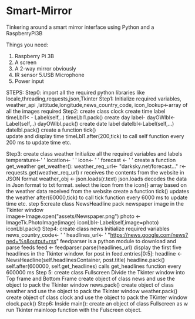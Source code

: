 # Smart-Mirror
Tinkering around a smart mirror interface using Python and a RaspberryPi3B


Things you need:
1. Raspberry Pi 3B
2. A screen
3. A 2-way mirror obviously
4. IR sensor
5.USB Microphone
6. Power input


STEPS:
Step0: import all the required python libraries like locale,threading,requests,json,Tkinter
Step1: Initialize required variables, weather_api ,lattitude,longitude,news_country_code,
	icon_lookup<-array of all the images required
Step2: create class clock
	create time label  
	timeLbl1< - Label(self,..)
	timeLbl1.pack()
	create day  label-  dayOWlbl<- Label(self,..)
	dayOWlbl.pack()
	create date label 
 	datelbl<-Label(self,...)
	datelbl.pack()
	create a  function  tick()  
	update and display time
	timeLbl1.after(200,tick) to call self function every 200 ms to update time etc.

	
Step3: create class weather
	Initialize all the required variables and labels 
	temperature<-'  '
	location<- '  '
	icon<- '  '
	forecast <- '  '
	create a function get_weather
	get_weather():
			weather_req_url<- "darksky.net/forecast..."
			r<-requests.get(weather_req_url) 
			r receives the contents from the website in JSON format
			weather_obj <- json.loads(r.text)
			json.loads decodes the data in Json format to txt format.
			select the icon from the icon{} array based on the weather data 					received from the website
	create a function tick()
	updates the weather
	after(60000,tick) to call tick function every 6000 ms to update time etc.
step 5:create class NewsHeadline
	pack newspaper image in the Tkinter window	
	image<-Image.open("assets/Newspaper.png")
	photo <-ImageTk.PhotoImage(image)
	iconLbl<-Label(self,image=photo)
	iconLbl.pack()
Step4: create class news
	Initialize required variables
	news_country_code<- '  ' 
headlines_url<- ' "https://news.google.com/news?ned=%s&output=rss"
feedparser is a python module to download and parse feeds
	feed <- feedparser.parse(headlines_url)
	display the first five headlines in the Tkinter window.
	for post in feed.entries[0:5]:
                	headline <- NewsHeadline(self.headlinesContainer, post.title)
                	headline.pack()
 	self.after(600000, self.get_headlines) calls get_headlines function every 600000 ms
Step 5: create class Fullscreen 
	Divide the Tkinter window into Top frame and Bottom Frame
	create object of class news  and use the object to pack the Tkinter window
	news.pack()
	create object of class weather and use the object to pack the Tkinter window
	weather.pack()
	create object of class clock and use the object to pack the TKinter window
	clock.pack()
Step6: Inside main():
	create an object of class Fullscreen as w
	run Tkinter mainloop function with the Fulscreen object.
